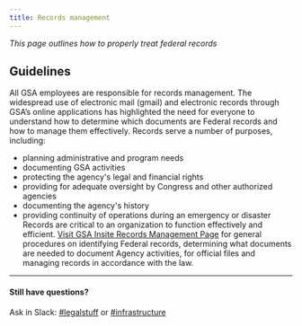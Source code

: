 ```yaml
---
title: Records management
---
```


_This page outlines how to properly treat federal records_

## Guidelines

All GSA employees are responsible for records management. The widespread use of electronic mail (gmail) and electronic records through GSA’s online applications has highlighted the need for everyone to understand how to determine which documents are Federal records and how to manage them effectively. Records serve a number of purposes, including:
  * planning administrative and program needs
  * documenting GSA activities
  * protecting the agency's legal and financial rights
  * providing for adequate oversight by Congress and other authorized agencies
  * documenting the agency's history
  * providing continuity of operations during an emergency or disaster
Records are critical to an organization to function effectively and efficient. [Visit GSA Insite Records Management Page](https://insite.gsa.gov/portal/category/530229) for general procedures on identifying Federal records, determining what documents are needed to document Agency activities, for official files and managing records in accordance with the law.

---

#### Still have questions?

Ask in Slack: [#legalstuff](https://gsa-tts.slack.com/messages/legalstuff/) or [#infrastructure](https://gsa-tts.slack.com/messages/infrastructure/)

